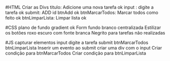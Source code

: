 #HTML
Criar as Divs
    titulo: Adicione uma nova tarefa ok
    input : digite a tarefa ok
    submit: ADD id btnAdd ok
    btnMarcarTodos: Marcar todos como feito ok
    btnLimparLista: Limpar lista ok
 
#CSS
plano de fundo gradient ok
Form fundo branco centralizada
Estilizar os botões roxo escuro com fonte branca
Negrito para tarefas não realizadas

#JS
capturar elementos
    input digite a tarefa
    submit
    btnMarcarTodos
    btnLimparLista
Inserir um evento  ao submit
criar uma div com o input
Criar condição para btnMarcarTodos
Criar condição para btnLimparLista

